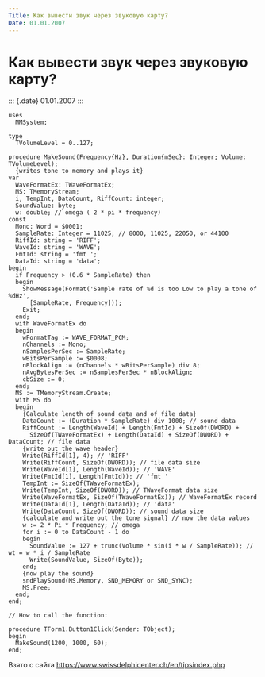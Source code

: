 ```yaml
---
Title: Как вывести звук через звуковую карту?
Date: 01.01.2007
---
```



Как вывести звук через звуковую карту?
======================================

::: {.date}
01.01.2007
:::

    uses 
      MMSystem; 
     
    type 
      TVolumeLevel = 0..127; 
     
    procedure MakeSound(Frequency{Hz}, Duration{mSec}: Integer; Volume: TVolumeLevel); 
      {writes tone to memory and plays it} 
    var 
      WaveFormatEx: TWaveFormatEx; 
      MS: TMemoryStream; 
      i, TempInt, DataCount, RiffCount: integer; 
      SoundValue: byte; 
      w: double; // omega ( 2 * pi * frequency) 
    const 
      Mono: Word = $0001; 
      SampleRate: Integer = 11025; // 8000, 11025, 22050, or 44100 
      RiffId: string = 'RIFF'; 
      WaveId: string = 'WAVE'; 
      FmtId: string = 'fmt '; 
      DataId: string = 'data'; 
    begin 
      if Frequency > (0.6 * SampleRate) then 
      begin 
        ShowMessage(Format('Sample rate of %d is too Low to play a tone of %dHz', 
          [SampleRate, Frequency])); 
        Exit; 
      end; 
      with WaveFormatEx do 
      begin 
        wFormatTag := WAVE_FORMAT_PCM; 
        nChannels := Mono; 
        nSamplesPerSec := SampleRate; 
        wBitsPerSample := $0008; 
        nBlockAlign := (nChannels * wBitsPerSample) div 8; 
        nAvgBytesPerSec := nSamplesPerSec * nBlockAlign; 
        cbSize := 0; 
      end; 
      MS := TMemoryStream.Create; 
      with MS do 
      begin 
        {Calculate length of sound data and of file data} 
        DataCount := (Duration * SampleRate) div 1000; // sound data 
        RiffCount := Length(WaveId) + Length(FmtId) + SizeOf(DWORD) + 
          SizeOf(TWaveFormatEx) + Length(DataId) + SizeOf(DWORD) + DataCount; // file data 
        {write out the wave header} 
        Write(RiffId[1], 4); // 'RIFF' 
        Write(RiffCount, SizeOf(DWORD)); // file data size 
        Write(WaveId[1], Length(WaveId)); // 'WAVE' 
        Write(FmtId[1], Length(FmtId)); // 'fmt ' 
        TempInt := SizeOf(TWaveFormatEx); 
        Write(TempInt, SizeOf(DWORD)); // TWaveFormat data size 
        Write(WaveFormatEx, SizeOf(TWaveFormatEx)); // WaveFormatEx record 
        Write(DataId[1], Length(DataId)); // 'data' 
        Write(DataCount, SizeOf(DWORD)); // sound data size 
        {calculate and write out the tone signal} // now the data values 
        w := 2 * Pi * Frequency; // omega 
        for i := 0 to DataCount - 1 do 
        begin 
          SoundValue := 127 + trunc(Volume * sin(i * w / SampleRate)); // wt = w * i / SampleRate 
          Write(SoundValue, SizeOf(Byte)); 
        end; 
        {now play the sound} 
        sndPlaySound(MS.Memory, SND_MEMORY or SND_SYNC); 
        MS.Free; 
      end; 
    end; 
     
    // How to call the function: 
     
    procedure TForm1.Button1Click(Sender: TObject); 
    begin 
      MakeSound(1200, 1000, 60); 
    end;

Взято с сайта <https://www.swissdelphicenter.ch/en/tipsindex.php>

